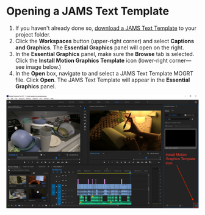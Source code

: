 # Opening a JAMS Text Template

1. If you haven't already done so, [download a JAMS Text Template](downloading-the-jams-text-template-to-your-project-folder.md) to your project folder.
2. Click the **Workspaces** button (upper-right corner) and select **Captions and Graphics**. The **Essential Graphics** panel will open on the right.
3. In the **Essential Graphics** panel, make sure the **Browse** tab is selected. Click the **Install Motion Graphics Template** icon (lower-right corner—see image below.)
4. In the **Open** box, navigate to and select a JAMS Text Template MOGRT file. Click **Open**. The JAMS Text Template will appear in the **Essential Graphics** panel.

![Installing a Motion Graphics template.](../.gitbook/assets/importing-mogrt-files.PNG)
